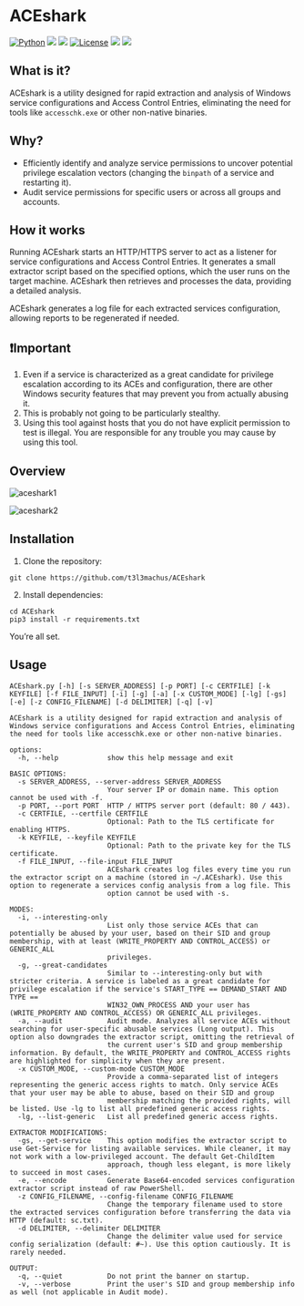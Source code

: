 # ACEshark
[![Python](https://img.shields.io/badge/Python-%E2%89%A5%203.12-yellow.svg)](https://www.python.org/) 
<img src="https://img.shields.io/badge/PowerShell-%E2%89%A5%20v3.0-blue">
<img src="https://img.shields.io/badge/Developed%20on-kali%20linux-blueviolet">
[![License](https://img.shields.io/badge/License-BSD-red.svg)](https://github.com/t3l3machus/ACEshark/blob/main/LICENSE)
<img src="https://img.shields.io/badge/Maintained%3F-Yes-96c40f">
<img src="https://img.shields.io/badge/Experimental-ff0000">

## What is it?
ACEshark is a utility designed for rapid extraction and analysis of Windows service configurations and Access Control Entries, eliminating the need for tools like `accesschk.exe` or other non-native binaries.

## Why?
- Efficiently identify and analyze service permissions to uncover potential privilege escalation vectors (changing the `binpath` of a service and restarting it).  
- Audit service permissions for specific users or across all groups and accounts.

## How it works
Running ACEshark starts an HTTP/HTTPS server to act as a listener for service configurations and Access Control Entries. It generates a small extractor script based on the specified options, which the user runs on the target machine. ACEshark then retrieves and processes the data, providing a detailed analysis.

ACEshark generates a log file for each extracted services configuration, allowing reports to be regenerated if needed.

## ❗Important
1. Even if a service is characterized as a great candidate for privilege escalation according to its ACEs and configuration, there are other Windows security features that may prevent you from actually abusing it.
2. This is probably not going to be particularly stealthy.
3. Using this tool against hosts that you do not have explicit permission to test is illegal. You are responsible for any trouble you may cause by using this tool.

## Overview
![aceshark1](https://github.com/user-attachments/assets/7d3c3b38-6b77-4319-8183-caa212c79dfe)

![aceshark2](https://github.com/user-attachments/assets/09789877-665d-476a-8c2c-a86000380614)

## Installation
1. Clone the repository:
```
git clone https://github.com/t3l3machus/ACEshark
```

2. Install dependencies:
```
cd ACEshark  
pip3 install -r requirements.txt  
```
You’re all set.


## Usage
```
ACEshark.py [-h] [-s SERVER_ADDRESS] [-p PORT] [-c CERTFILE] [-k KEYFILE] [-f FILE_INPUT] [-i] [-g] [-a] [-x CUSTOM_MODE] [-lg] [-gs] [-e] [-z CONFIG_FILENAME] [-d DELIMITER] [-q] [-v]

ACEshark is a utility designed for rapid extraction and analysis of Windows service configurations and Access Control Entries, eliminating the need for tools like accesschk.exe or other non-native binaries.

options:
  -h, --help            show this help message and exit

BASIC OPTIONS:
  -s SERVER_ADDRESS, --server-address SERVER_ADDRESS
                        Your server IP or domain name. This option cannot be used with -f.
  -p PORT, --port PORT  HTTP / HTTPS server port (default: 80 / 443).
  -c CERTFILE, --certfile CERTFILE
                        Optional: Path to the TLS certificate for enabling HTTPS.
  -k KEYFILE, --keyfile KEYFILE
                        Optional: Path to the private key for the TLS certificate.
  -f FILE_INPUT, --file-input FILE_INPUT
                        ACEshark creates log files every time you run the extractor script on a machine (stored in ~/.ACEshark). Use this option to regenerate a services config analysis from a log file. This
                        option cannot be used with -s.

MODES:
  -i, --interesting-only
                        List only those service ACEs that can potentially be abused by your user, based on their SID and group membership, with at least (WRITE_PROPERTY AND CONTROL_ACCESS) or GENERIC_ALL
                        privileges.
  -g, --great-candidates
                        Similar to --interesting-only but with stricter criteria. A service is labeled as a great candidate for privilege escalation if the service's START_TYPE == DEMAND_START AND TYPE ==
                        WIN32_OWN_PROCESS AND your user has (WRITE_PROPERTY AND CONTROL_ACCESS) OR GENERIC_ALL privileges.
  -a, --audit           Audit mode. Analyzes all service ACEs without searching for user-specific abusable services (Long output). This option also downgrades the extractor script, omitting the retrieval of
                        the current user's SID and group membership information. By default, the WRITE_PROPERTY and CONTROL_ACCESS rights are highlighted for simplicity when they are present.
  -x CUSTOM_MODE, --custom-mode CUSTOM_MODE
                        Provide a comma-separated list of integers representing the generic access rights to match. Only service ACEs that your user may be able to abuse, based on their SID and group
                        membership matching the provided rights, will be listed. Use -lg to list all predefined generic access rights.
  -lg, --list-generic   List all predefined generic access rights.

EXTRACTOR MODIFICATIONS:
  -gs, --get-service    This option modifies the extractor script to use Get-Service for listing available services. While cleaner, it may not work with a low-privileged account. The default Get-ChildItem
                        approach, though less elegant, is more likely to succeed in most cases.
  -e, --encode          Generate Base64-encoded services configuration extractor script instead of raw PowerShell.
  -z CONFIG_FILENAME, --config-filename CONFIG_FILENAME
                        Change the temporary filename used to store the extracted services configuration before transferring the data via HTTP (default: sc.txt).
  -d DELIMITER, --delimiter DELIMITER
                        Change the delimiter value used for service config serialization (default: #~). Use this option cautiously. It is rarely needed.

OUTPUT:
  -q, --quiet           Do not print the banner on startup.
  -v, --verbose         Print the user's SID and group membership info as well (not applicable in Audit mode).
```
